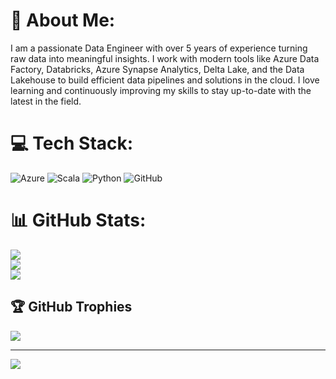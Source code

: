 # 💫 About Me:
I am a passionate Data Engineer with over  5 years of experience turning raw data into meaningful insights. I work with modern tools like Azure Data Factory, Databricks, Azure Synapse Analytics, Delta Lake, and the Data Lakehouse to build efficient data pipelines and solutions in the cloud. I love learning and continuously improving my skills to stay up-to-date with the latest in the field.


# 💻 Tech Stack:
![Azure](https://img.shields.io/badge/azure-%230072C6.svg?style=for-the-badge&logo=microsoftazure&logoColor=white) ![Scala](https://img.shields.io/badge/scala-%23DC322F.svg?style=for-the-badge&logo=scala&logoColor=white) ![Python](https://img.shields.io/badge/python-3670A0?style=for-the-badge&logo=python&logoColor=ffdd54) ![GitHub](https://img.shields.io/badge/github-%23121011.svg?style=for-the-badge&logo=github&logoColor=white)
# 📊 GitHub Stats:
![](https://github-readme-stats.vercel.app/api?username=mohammedazhar&theme=dark&hide_border=false&include_all_commits=false&count_private=false)<br/>
![](https://github-readme-streak-stats.herokuapp.com/?user=mohammedazhar&theme=dark&hide_border=false)<br/>
![](https://github-readme-stats.vercel.app/api/top-langs/?username=mohammedazhar&theme=dark&hide_border=false&include_all_commits=false&count_private=false&layout=compact)

## 🏆 GitHub Trophies
![](https://github-profile-trophy.vercel.app/?username=mohammedazhar&theme=radical&no-frame=false&no-bg=true&margin-w=4)

---
[![](https://visitcount.itsvg.in/api?id=mohammedazhar&icon=0&color=0)](https://visitcount.itsvg.in)

<!-- Proudly created with GPRM ( https://gprm.itsvg.in ) -->
